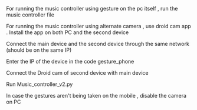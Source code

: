 For running the music controller using gesture on the pc itself , run the music controller file 

For running the music controller using alternate camera , use droid cam app . Install the app on both PC and the second device 

Connect the main device and the second device through the same network (should be on the same IP)

Enter the IP of the device in the code gesture_phone 

Connect the Droid cam of second device with main device

Run Music_controller_v2.py

In case the gestures aren't being taken on the mobile , disable the camera on PC
